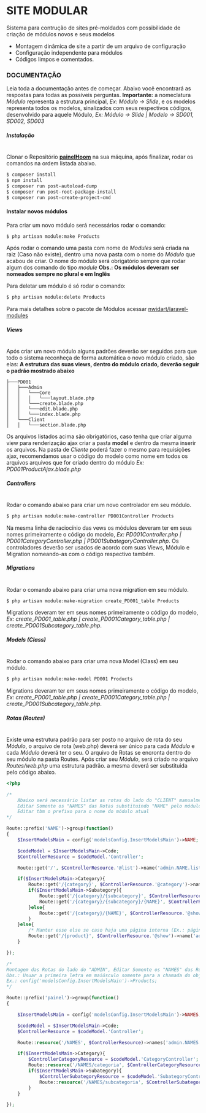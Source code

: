 # SITE MODULAR
Sistema para contrução de sites pré-moldados com possibilidade de criação de módulos novos e seus modelos

  - Montagem dinâmica de site a partir de um arquivo de configuração
  - Configuração independente para módulos
  - Códigos limpos e comentados.

### DOCUMENTAÇÃO

Leia toda a documentação antes de começar. Abaixo você encontrará as respostas para todas as possíveis perguntas.
**Importante:** a nomeclatura *Módulo* representa a estrutura principal, *Ex: Módulo -> Slide*, e os modelos representa todos os modelos, sinalizados com seus respectivos códigos, desenvolvido para aquele Módulo, *Ex: Módulo -> Slide | Modelo -> SD001, SD002, SD003*

##### Instalação
#
Clonar o Repositório **[painelHoom](https://github.com/hoominterativa/painelHoom)** na sua máquina, após finalizar, rodar os comandos na ordem listada abaixo.
```sh 
$ composer install
$ npm install
$ composer run post-autoload-dump
$ composer run post-root-package-install
$ composer run post-create-project-cmd
```

#### Instalar novos módulos
Para criar um novo módulo será necessários rodar o comando:
```sh 
$ php artisan module:make Products
```
Após rodar o comando uma pasta com nome de *Modules* será criada na raiz (Caso não existe), dentro uma nova pasta com o nome do *Módulo* que acabou de criar. O nome do módulo será obrigatório sempre que rodar algum dos comando do tipo *module*
**Obs.: Os módulos deveram ser nomeados sempre no plural e em Inglês**

Para deletar um módulo é só rodar o comando:
```sh 
$ php artisan module:delete Products
```

Para mais detalhes sobre o pacote de Módulos acessar [nwidart/laravel-modules](https://nwidart.com/laravel-modules/v6/introduction)

##### Views
#
Após criar um novo módulo alguns padrões deverão ser seguidos para que todo o sistema reconheça de forma automática o novo módulo criado, são elas:
**A estrutura das suas views, dentro do módulo criado, deverão seguir o padrão mostrado abaixo**

```shell
├───PD001
│   ├───Admin
│   │   └───Core
│   │   │   └───layout.blade.php
│   │   └───create.blade.php
│   │   └───edit.blade.php
│   │   └───index.blade.php
│   └───Client
│   │   └───section.blade.php
```
Os arquivos listados acima são obrigatórios, caso tenha que criar alguma view para renderização ajax criar a pasta **model** e dentro da mesma inserir os arquivos. Na pasta de *Cliente* poderá fazer o mesmo para requisições ajax, recomendamos usar o código do modelo como nome em todos os arquivos arquivos que for criado dentro do módulo *Ex: PD001ProductAjax.blade.php*

##### Controllers
#

Rodar o comando abaixo para criar um novo controlador em seu módulo.
```sh 
$ php artisan module:make-controller PD001Controller Products
```
Na mesma linha de raciocínio das vews os módulos deveram ter em seus nomes primeiramente o código do modelo, *Ex: PD001Controller.php | PD001CategoryController.php | PD001SubategoryController.php*. 
Os controladores deverão ser usados de acordo com suas Views, Módulo e Migration nomeando-as com o código respectivo também.

##### Migrations
#

Rodar o comando abaixo para criar uma nova migration em seu módulo.
```sh 
$ php artisan module:make-migration create_PD001_table Products
```
Migrations deveram ter em seus nomes primeiramente o código do modelo, *Ex: create_PD001_table.php | create_PD001Category_table.php | create_PD001Subcategory_table.php*. 

##### Models (Class)
#

Rodar o comando abaixo para criar uma nova Model (Class) em seu módulo.
```sh 
$ php artisan module:make-model PD001 Products
```
Migrations deveram ter em seus nomes primeiramente o código do modelo, *Ex: create_PD001_table.php | create_PD001Category_table.php | create_PD001Subcategory_table.php*. 

##### Rotas (Routes)
#
Existe uma estrutura padrão para ser posto no arquivo de rota do seu *Módulo*, o arquivo de rota (web.php) deverá ser único para cada *Módulo* e cada *Módulo* deverá ter o seu. O arquivo de Rotas se encronta dentro do seu módulo na pasta Routes.
Após criar seu *Módulo*, será criado no arquivo *Routes/web.php* uma estrutura padrão. a mesma deverá ser substituida pelo código abaixo.
```php
<?php

/*
    Abaixo será necessário listar as rotas do lado do "CLIENT" manualmente
    Editar Somente os "NAMES" das Rotas substituindo "NAME" pelo módulo atual
    Editar tbm o prefixo para o nome do módulo atual
*/

Route::prefix('NAME')->group(function()
{
    $InsertModelsMain = config('modelsConfig.InsertModelsMain')->NAME;

    $codeModel = $InsertModelsMain->Code;
    $ControllerResource = $codeModel.'Controller';

    Route::get('/', $ControllerResource.'@list')->name('admin.NAME.list');

    if($InsertModelsMain->Category){
        Route::get('/{category}', $ControllerResource.'@category')->name('admin.NAME.category');
        if($InsertModelsMain->Subategory){
            Route::get('/{category}/{subcategory}', $ControllerResource.'@subcategory')->name('admin.NAME.subcategory');
            Route::get('/{category}/{subcategory}/{NAME}', $ControllerResource.'@show')->name('admin.NAME');
        }else{
            Route::get('/{category}/{NAME}', $ControllerResource.'@show')->name('admin.NAME');
        }
    }else{
        /* Manter esse else se caso haja uma página interna (Ex.: página interna de produto) */
        Route::get('/{product}', $ControllerResource.'@show')->name('admin.NAME');
    }

});

/*
Montagem das Rotas do lado do "ADMIN", Editar Somente os "NAMES" das Rotas substituindo "NAME" pelo módulo atual
Obs.: Usuar a primeira letra em maiúsculo somente para a chamada do objeto no config() o restante será tudo minusculo.
Ex.: config('modelsConfig.InsertModelsMain')->Products;
*/

Route::prefix('painel')->group(function()
{

    $InsertModelsMain = config('modelsConfig.InsertModelsMain')->NAMES;

    $codeModel = $InsertModelsMain->Code;
    $ControllerResource = $codeModel.'Controller';

    Route::resource('/NAMES', $ControllerResource)->names('admin.NAMES')->parameters(['NAME' => 'NAME']);

    if($InsertModelsMain->Category){
        $ControllerCategoryResource = $codeModel.'CategoryController';
        Route::resource('/NAMES/categoria', $ControllerCategoryResource)->names('admin.NAMES.category')->parameters(['categoria' => 'category']);
        if($InsertModelsMain->Subategory){
            $ControllerSubategoryResource = $codeModel.'SubategoryController';
            Route::resource('/NAMES/subcategoria', $ControllerSubategoryResource)->names('admin.NAMES.subcategory')->parameters(['subcategoria' => 'subcategory']);
        }
    }

});
```
